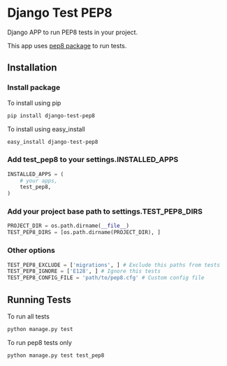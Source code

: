 # Django Test PEP8

Django APP to run PEP8 tests in your project.   
    
This app uses [pep8 package](http://pypi.python.org/pypi/pep8) to run tests.


## Installation

### Install package
To install using pip
```bash
pip install django-test-pep8
```
To install using easy_install
```bash
easy_install django-test-pep8
```

### Add test_pep8 to your settings.INSTALLED_APPS
```python
INSTALLED_APPS = (
    # your apps,
    test_pep8,
)
```

### Add your project base path to settings.TEST_PEP8_DIRS
```python
PROJECT_DIR = os.path.dirname(__file__)
TEST_PEP8_DIRS = [os.path.dirname(PROJECT_DIR), ]
```

### Other options
```python
TEST_PEP8_EXCLUDE = ['migrations', ] # Exclude this paths from tests
TEST_PEP8_IGNORE = ['E128', ] # Ignore this tests
TEST_PEP8_CONFIG_FILE = 'path/to/pep8.cfg' # Custom config file
```

## Running Tests
To run all tests
```bash
python manage.py test
```

To run pep8 tests only
```bash
python manage.py test test_pep8
```